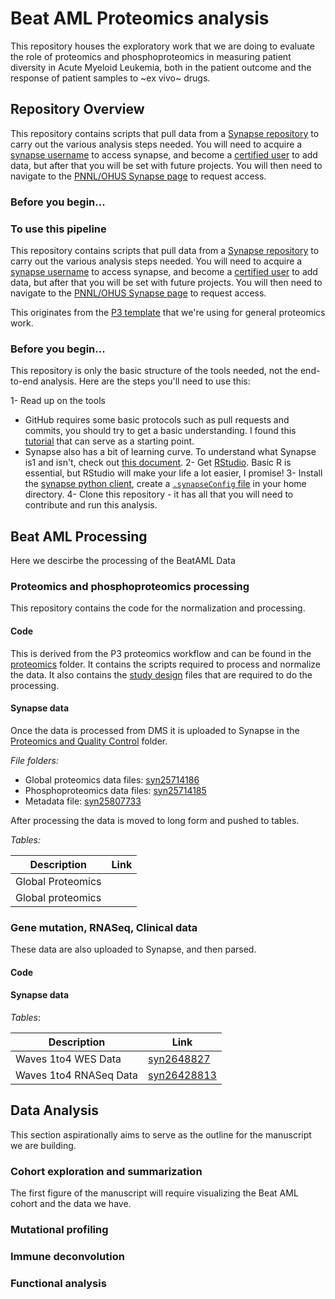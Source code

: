 # Beat AML Proteomics analysis
This repository houses the exploratory work that we are doing to evaluate the role of proteomics and phosphoproteomics in measuring patient diversity in Acute Myeloid Leukemia, both in the patient outcome and the response of patient samples to ~ex vivo~ drugs.


## Repository Overview

This repository contains scripts that pull data from a [Synapse repository](http://synapse.org/ptrc) to carry out the various analysis steps needed. You will need to acquire a [synapse username](http://synapse.org/register) to access synapse, and become a [certified user](https://docs.synapse.org/articles/accounts_certified_users_and_profile_validation.html) to add data, but after that you will be set with future projects. You will then need to navigate to the [PNNL/OHUS Synapse page](http://synapse.org/ptrc) to request access.


### Before you begin...


### To use this pipeline

This repository contains scripts that pull data from a [Synapse repository](http://synapse.org/ptrc) to carry out the various analysis steps needed. You will need to acquire a [synapse username](http://synapse.org/register) to access synapse, and become a [certified user](https://docs.synapse.org/articles/accounts_certified_users_and_profile_validation.html) to add data, but after that you will be set with future projects. You will then need to navigate to the [PNNL/OHUS Synapse page](http://synapse.org/ptrc) to request access.

This originates from the [P3 template]() that we're using for general proteomics work.


### Before you begin...

This repository is only the basic structure of the tools needed, not the end-to-end analysis. Here are the steps you'll need to use this:

1- Read up on the tools
  - GitHub requires some basic protocols such as pull requests and commits, you should try to get a basic understanding. I found this [tutorial](https://medium.com/@jonathanmines/the-ultimate-github-collaboration-guide-df816e98fb67) that can serve as a starting point.
  - Synapse also has a bit of learning curve. To understand what Synapse is1 and isn't, check out [this document](https://docs.synapse.org/articles/getting_started.html).
2- Get [RStudio](http://rstudio.org). Basic R is essential, but RStudio will make your life a lot easier, I promise!
3- Install the [synapse python client](https://python-docs.synapse.org/build/html/index.html), create a [`.synapseConfig` file](https://python-docs.synapse.org/build/html/Credentials.html) in your home directory.
4- Clone this repository - it has all that you will need to contribute and run this analysis.

## Beat AML Processing
Here we descirbe the processing of the BeatAML Data

### Proteomics and phosphoproteomics processing

This repository contains the code for the normalization and processing.

#### Code
This is derived from the P3 proteomics workflow and can be found in the [proteomics](./proteomics) folder. It contains the scripts required to process and normalize the data. It also contains the [study design](./proteomics/study_design) files that are required to do the processing.

#### Synapse data
Once the data is processed from DMS it is uploaded to Synapse in the [Proteomics and Quality Control](https://www.synapse.org/#!Synapse:syn24171150) folder.

_File folders:_

- Global proteomics data files: [syn25714186](https://www.synapse.org/#!Synapse:syn25714186)
- Phosphoproteomics data files: [syn25714185](https://www.synapse.org/#!Synapse:syn25714185)
- Metadata file: [syn25807733](https://www.synapse.org/#!Synapse:syn25807733)

After processing the data is moved to long form and pushed to tables.

_Tables:_

| Description | Link |
| --- | --- |
| Global Proteomics | |
| Global proteomics

### Gene mutation, RNASeq, Clinical data

These data are also uploaded to Synapse, and then parsed.
#### Code
#### Synapse data

_Tables_:

| Description | Link |
| --- | -- |
| Waves 1to4 WES Data | [syn2648827](https://www.synapse.org/#!Synapse:syn26428827/tables/) |
| Waves 1to4 RNASeq Data | [syn26428813](https://www.synapse.org/#!Synapse:syn26428813) |


## Data Analysis

This section aspirationally aims to serve as the outline for the manuscript we are building.

### Cohort exploration and summarization
The first figure of the manuscript will require visualizing the Beat AML cohort and the data we have.


### Mutational profiling

### Immune deconvolution

### Functional analysis
